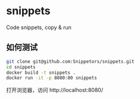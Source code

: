 # snippets
Code snippets, copy &amp; run

## 如何测试

```bash
git clone git@github.com:Snippetors/snippets.git
cd snippets
docker build -t snippets .
docker run -it -p 8080:80 snippets
```
打开浏览器，访问 http://localhost:8080/
